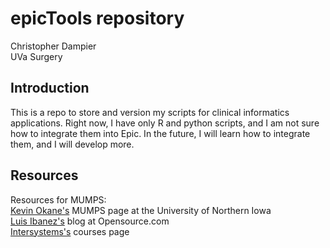# epicTools repository

Christopher Dampier  
UVa Surgery  

## Introduction

This is a repo to store and version my scripts for clinical informatics
applications. Right now, I have only R and python scripts, and I am not
sure how to integrate them into Epic. In the future, I will learn how
to integrate them, and I will develop more.

## Resources

Resources for MUMPS:  
[Kevin Okane's][okane] MUMPS page at the University of Northern Iowa  
[Luis Ibanez's][ibanez] blog at Opensource.com  
[Intersystems's][intersystems] courses page

[okane]: http://www.cs.uni.edu/~okane/index.html
[ibanez]: https://opensource.com/health/12/2/join-m-revolution
[intersystems]: https://learning.intersystems.com/totara/coursecatalog/courses.php?ssoPass=1
